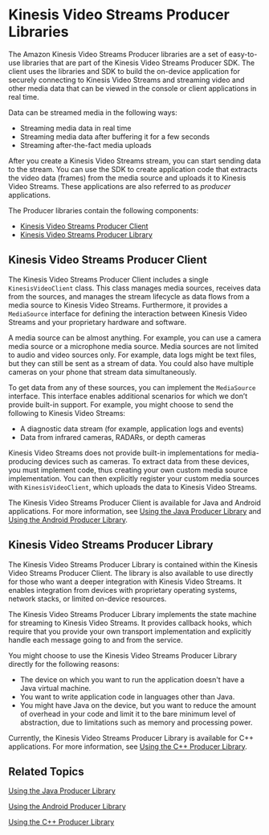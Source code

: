 # Kinesis Video Streams Producer Libraries<a name="producer-sdk"></a>

The Amazon Kinesis Video Streams Producer libraries are a set of easy\-to\-use libraries that are part of the Kinesis Video Streams Producer SDK\. The client uses the libraries and SDK to build the on\-device application for securely connecting to Kinesis Video Streams and streaming video and other media data that can be viewed in the console or client applications in real time\. 

Data can be streamed media in the following ways:
+ Streaming media data in real time
+ Streaming media data after buffering it for a few seconds
+ Streaming after\-the\-fact media uploads

After you create a Kinesis Video Streams stream, you can start sending data to the stream\. You can use the SDK to create application code that extracts the video data \(frames\) from the media source and uploads it to Kinesis Video Streams\. These applications are also referred to as *producer* applications\.

The Producer libraries contain the following components:
+ [Kinesis Video Streams Producer Client](#producer-sdk-client)
+ [Kinesis Video Streams Producer Library](#producer-sdk-library)

## Kinesis Video Streams Producer Client<a name="producer-sdk-client"></a>

The Kinesis Video Streams Producer Client includes a single `KinesisVideoClient` class\. This class manages media sources, receives data from the sources, and manages the stream lifecycle as data flows from a media source to Kinesis Video Streams\. Furthermore, it provides a `MediaSource` interface for defining the interaction between Kinesis Video Streams and your proprietary hardware and software\.

A media source can be almost anything\. For example, you can use a camera media source or a microphone media source\. Media sources are not limited to audio and video sources only\. For example, data logs might be text files, but they can still be sent as a stream of data\. You could also have multiple cameras on your phone that stream data simultaneously\.

To get data from any of these sources, you can implement the `MediaSource` interface\. This interface enables additional scenarios for which we don’t provide built\-in support\. For example, you might choose to send the following to Kinesis Video Streams:
+ A diagnostic data stream \(for example, application logs and events\)
+ Data from infrared cameras, RADARs, or depth cameras

Kinesis Video Streams does not provide built\-in implementations for media\-producing devices such as cameras\. To extract data from these devices, you must implement code, thus creating your own custom media source implementation\. You can then explicitly register your custom media sources with `KinesisVideoClient`, which uploads the data to Kinesis Video Streams\.

The Kinesis Video Streams Producer Client is available for Java and Android applications\. For more information, see [Using the Java Producer Library](producer-sdk-javaapi.md) and [Using the Android Producer Library](producer-sdk-android.md)\.

## Kinesis Video Streams Producer Library<a name="producer-sdk-library"></a>

The Kinesis Video Streams Producer Library is contained within the Kinesis Video Streams Producer Client\. The library is also available to use directly for those who want a deeper integration with Kinesis Video Streams\. It enables integration from devices with proprietary operating systems, network stacks, or limited on\-device resources\.

The Kinesis Video Streams Producer Library implements the state machine for streaming to Kinesis Video Streams\. It provides callback hooks, which require that you provide your own transport implementation and explicitly handle each message going to and from the service\.

You might choose to use the Kinesis Video Streams Producer Library directly for the following reasons: 
+ The device on which you want to run the application doesn't have a Java virtual machine\.
+ You want to write application code in languages other than Java\.
+ You might have Java on the device, but you want to reduce the amount of overhead in your code and limit it to the bare minimum level of abstraction, due to limitations such as memory and processing power\. 

Currently, the Kinesis Video Streams Producer Library is available for C\+\+ applications\. For more information, see [Using the C\+\+ Producer Library](producer-sdk-cpp.md)\.

## Related Topics<a name="producer-sdk-related-topics"></a>

 [Using the Java Producer Library](producer-sdk-javaapi.md) 

 [Using the Android Producer Library](producer-sdk-android.md) 

 [Using the C\+\+ Producer Library](producer-sdk-cpp.md) 